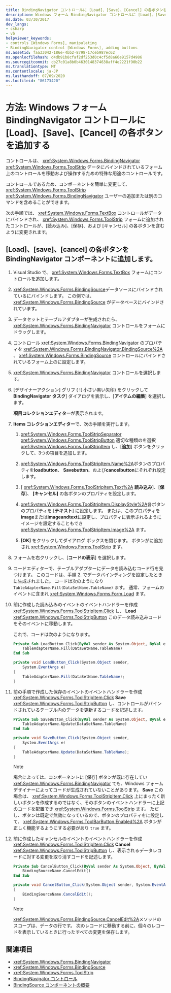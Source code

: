 ```yaml
---
title: BindingNavigator コントロールに [Load]、[Save]、[Cancel] の各ボタンを追加する
description: Windows フォーム BindingNavigator コントロールに [Load]、[Save]、[Cancel] の各ボタンを追加する方法について説明します。
ms.date: 03/30/2017
dev_langs:
- csharp
- vb
helpviewer_keywords:
- controls [Windows Forms], manipulating
- BindingNavigator control [Windows Forms], adding buttons
ms.assetid: faa33042-186e-4bb2-8798-17ceb987ec62
ms.openlocfilehash: d4db91b8cfaf2df253d0c4cf5d8a66e9157d4986
ms.sourcegitcommit: cb27c01a8b0b4630148374638aff4e2221f90b22
ms.translationtype: MT
ms.contentlocale: ja-JP
ms.lasthandoff: 07/09/2020
ms.locfileid: "86173420"
---
```

# <a name="how-to-add-load-save-and-cancel-buttons-to-the-windows-forms-bindingnavigator-control"></a>方法: Windows フォーム BindingNavigator コントロールに [Load]、[Save]、[Cancel] の各ボタンを追加する

コントロールは、 <xref:System.Windows.Forms.BindingNavigator> <xref:System.Windows.Forms.ToolStrip> データにバインドされているフォーム上のコントロールを移動および操作するための特殊な用途のコントロールです。

コントロールであるため、コンポーネントを簡単に変更して、 <xref:System.Windows.Forms.ToolStrip> <xref:System.Windows.Forms.BindingNavigator> ユーザーの追加または別のコマンドを含めることができます。

次の手順では、 <xref:System.Windows.Forms.TextBox> コントロールがデータにバインドされ、 <xref:System.Windows.Forms.ToolStrip> フォームに追加されたコントロールが、[読み込み]、[保存]、および [キャンセル] の各ボタンを含むように変更されます。

## <a name="add-load-save-and-cancel-buttons-to-the-bindingnavigator-component"></a>[Load]、[save]、[cancel] の各ボタンを BindingNavigator コンポーネントに追加します。

1. Visual Studio で、 <xref:System.Windows.Forms.TextBox> フォームにコントロールを追加します。

2. <xref:System.Windows.Forms.BindingSource>データソースにバインドされているにバインドします。 この例では、 <xref:System.Windows.Forms.BindingSource> がデータベースにバインドされています。

3. データセットとテーブルアダプターが生成されたら、 <xref:System.Windows.Forms.BindingNavigator> コントロールをフォームにドラッグします。

4. コントロール <xref:System.Windows.Forms.BindingNavigator> のプロパティを <xref:System.Windows.Forms.BindingNavigator.BindingSource%2A> 、 <xref:System.Windows.Forms.BindingSource> コントロールにバインドされているフォーム上のに設定します。

5. <xref:System.Windows.Forms.BindingNavigator> コントロールを選択します。

6. [デザイナーアクション] グリフ ( ![ 小さい黒い矢印) をクリックして [ ](./media/designer-actions-glyph.gif) **BindingNavigator タスク**] ダイアログを表示し、[**アイテムの編集**] を選択します。

     **項目コレクションエディター**が表示されます。

7. **Items コレクションエディター**で、次の手順を実行します。

    1. <xref:System.Windows.Forms.ToolStripSeparator> <xref:System.Windows.Forms.ToolStripButton> 適切な種類のを選択 <xref:System.Windows.Forms.ToolStripItem> し、[**追加**] ボタンをクリックして、3つの項目を追加します。

    2. <xref:System.Windows.Forms.ToolStripItem.Name%2A>ボタンのプロパティを**loadbutton**、 **Savebutton**、および**cancelbutton**にそれぞれ設定します。

    3. [ <xref:System.Windows.Forms.ToolStripItem.Text%2A> **読み込み**]、[**保存**]、 **[キャンセル]** の各ボタンのプロパティを設定します。

    4. <xref:System.Windows.Forms.ToolStripItem.DisplayStyle%2A>各ボタンのプロパティを [**テキスト**] に設定します。 または、このプロパティを**image**または**imageandtext**に設定し、プロパティに表示されるようにイメージを設定することもでき <xref:System.Windows.Forms.ToolStripItem.Image%2A> ます。

    5. **[OK]** をクリックしてダイアログ ボックスを閉じます。 ボタンがに追加され <xref:System.Windows.Forms.ToolStrip> ます。

8. フォームを右クリックし、[**コードの表示**] を選択します。

9. コードエディターで、テーブルアダプターにデータを読み込むコード行を見つけます。 このコードは、手順 2. でデータバインディングを設定したときに生成されました。 コードは次のようになり `TableAdapterName.Fill(DataSetName.TableName)` ます。 通常、フォームのイベントに含まれ <xref:System.Windows.Forms.Form.Load> ます。

10. 前に作成した読み込みのイベントのイベントハンドラーを作成 <xref:System.Windows.Forms.ToolStripItem.Click> し、 **Load** <xref:System.Windows.Forms.ToolStripButton> このデータ読み込みコードをそのイベントに移動します。

     これで、コードは次のようになります。

    ```vb
    Private Sub LoadButton_Click(ByVal sender As System.Object, ByVal e As System.EventArgs) Handles LoadButton.Click
        TableAdapterName.Fill(DataSetName.TableName)
    End Sub
    ```

    ```csharp
    private void LoadButton_Click(System.Object sender,
        System.EventArgs e)
    {
        TableAdapterName.Fill(DataSetName.TableName);
    }
    ```

11. 前の手順で作成した保存のイベントのイベントハンドラーを作成 <xref:System.Windows.Forms.ToolStripItem.Click> **Save** <xref:System.Windows.Forms.ToolStripButton> し、コントロールがバインドされているテーブル内のデータを更新するコードを記述します。

    ```vb
    Private Sub SaveButton_Click(ByVal sender As System.Object, ByVal e As System.EventArgs) Handles SaveButton.Click
        TableAdapterName.Update(DataSetName.TableName)
    End Sub
    ```

    ```csharp
    private void SaveButton_Click(System.Object sender,
        System.EventArgs e)
    {
        TableAdapterName.Update(DataSetName.TableName);
    }
    ```

    > [!NOTE]
    > 場合によっては、コンポーネントに [保存] ボタンが既に存在してい <xref:System.Windows.Forms.BindingNavigator> ても、Windows フォームデザイナーによってコードが生成されていないことがあります。 **Save** この場合は、 <xref:System.Windows.Forms.ToolStripItem.Click> 上にまったく新しいボタンを作成するのではなく、そのボタンのイベントハンドラーに上記のコードを配置でき <xref:System.Windows.Forms.ToolStrip> ます。 ただし、ボタンは既定で無効になっているので、ボタンのプロパティをに設定して、 <xref:System.Windows.Forms.ToolBarButton.Enabled%2A> ボタンが正しく機能するようにする必要があり `true` ます。

12. 前に作成したキャンセルのイベントのイベントハンドラーを作成 <xref:System.Windows.Forms.ToolStripItem.Click> **Cancel** <xref:System.Windows.Forms.ToolStripButton> し、表示されるデータレコードに対する変更を取り消すコードを記述します。

    ```vb
    Private Sub CancelButton_Click(ByVal sender As System.Object, ByVal e As System.EventArgs) Handles CancelButton.Click
        BindingSourceName.CancelEdit()
    End Sub
    ```

    ```csharp
    private void CancelButton_Click(System.Object sender, System.EventArgs e)
    {
        BindingSourceName.CancelEdit();
    }
    ```

    > [!NOTE]
    > <xref:System.Windows.Forms.BindingSource.CancelEdit%2A>メソッドのスコープは、データの行です。 次のレコードに移動する前に、個々のレコードを表示しているときに行ったすべての変更を保存します。

## <a name="see-also"></a>関連項目

- <xref:System.Windows.Forms.BindingNavigator>
- <xref:System.Windows.Forms.BindingSource>
- <xref:System.Windows.Forms.ToolStrip>
- [BindingNavigator コントロール](bindingnavigator-control-windows-forms.md)
- [BindingSource コンポーネントの概要](bindingsource-component-overview.md)
